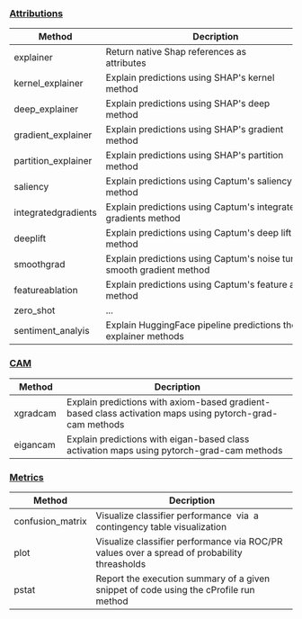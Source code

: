 ### [Attributions](attributions)

| Method              | Decription                                                                                  |
|---------------------|---------------------------------------------------------------------------------------------|
| explainer           | Return native Shap references as attributes                                                 |
| kernel_explainer    | Explain predictions using SHAP's kernel method                                              |
| deep_explainer      | Explain predictions using SHAP's deep method                                                |
| gradient_explainer  | Explain predictions using SHAP's gradient method                                            |
| partition_explainer | Explain predictions using SHAP's partition method                                           |
| saliency            | Explain predictions using Captum's saliency method                                          |
| integratedgradients | Explain predictions using Captum's integrated gradients method                              |
| deeplift            | Explain predictions using Captum's deep lift method                                         |
| smoothgrad          | Explain predictions using Captum's noise tunnel smooth gradient method                      |
| featureablation     | Explain predictions using Captum's feature ablation method                                  |
| zero_shot           | ...                                                                                         |
| sentiment_analyis   | Explain HuggingFace pipeline predictions the SHAP explainer methods                         |

### [CAM](cam)

| Method   | Decription                                                                                                 |
|----------|------------------------------------------------------------------------------------------------------------|
| xgradcam | Explain predictions with axiom-based gradient-based class activation maps using pytorch-grad-cam methods   |
| eigancam | Explain predictions with eigan-based class activation maps using pytorch-grad-cam methods                  |

### [Metrics](metrics)

| Method | Decription                                                                                  |
|--------|---------------------------------------------------------------------------------------------|
| confusion_matrix | Visualize classifier performance  via  a contingency table visualization          |
| plot   | Visualize classifier performance via ROC/PR values over a spread of probability threasholds |
| pstat  | Report the execution summary of a given snippet of code using the cProfile run method       |
